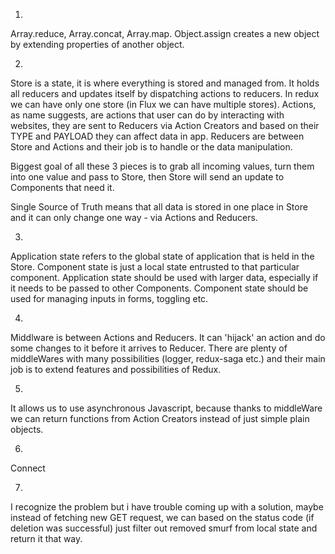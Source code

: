 1.

Array.reduce, Array.concat, Array.map. Object.assign creates a new object by extending properties of another object.

2.

Store is a state, it is where everything is stored and managed from. It holds all reducers and updates itself by dispatching actions to reducers. In redux we can have only one store (in Flux we can have multiple stores). Actions, as name suggests, are actions that user can do by interacting with websites, they are sent to Reducers via Action Creators and based on their TYPE and PAYLOAD they can affect data in app. Reducers are between Store and Actions and their job is to handle or the data manipulation.

Biggest goal of all these 3 pieces is to grab all incoming values, turn them into one value and pass to Store, then Store will send an update to Components that need it. 

Single Source of Truth means that all data is stored in one place in Store and it can only change one way - via Actions and Reducers.

3.

Application state refers to the global state of application that is held in the Store. Component state is just a local state entrusted to that particular component. Application state should be used with larger data, especially if it needs to be passed to other Components. Component state should be used for managing inputs in forms, toggling etc.

4.

Middlware is between Actions and Reducers. It can 'hijack' an action and do some changes to it before it arrives to Reducer. There are plenty of middleWares with many possibilities (logger, redux-saga etc.) and their main job is to extend features and possibilities of Redux.

5.

It allows us to use asynchronous Javascript, because thanks to middleWare we can return functions from Action Creators instead of just simple plain objects.

6.

Connect

7.

I recognize the problem but i have trouble coming up with a solution, maybe instead of fetching new GET request, we can based on the status code (if deletion was successful) just filter out removed smurf from local state and return it that way.
